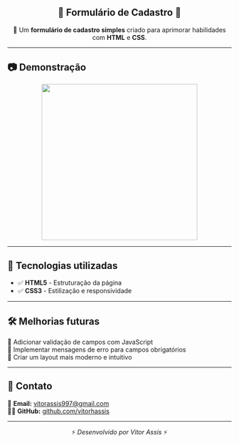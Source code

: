# <h2 align="center">📝 Formulário de Cadastro 📝</h2>

<p align="center">
  🚀 Um <strong>formulário de cadastro simples</strong> criado para aprimorar habilidades com <strong>HTML</strong> e <strong>CSS</strong>.
</p>

---

## 📷 Demonstração  

<div align="center">
  <img height="350" src="https://github.com/user-attachments/assets/08c35198-caef-4bfc-8155-1717d958ba1d" />
</div>

---

## 🚀 Tecnologias utilizadas  

- ✅ **HTML5** - Estruturação da página  
- ✅ **CSS3** - Estilização e responsividade  

---

## 🛠 Melhorias futuras  

🔹 Adicionar validação de campos com JavaScript  
🔹 Implementar mensagens de erro para campos obrigatórios  
🔹 Criar um layout mais moderno e intuitivo  

---

## 📩 Contato  

📧 **Email:** [vitorassis997@gmail.com](mailto:vitorassis997@gmail.com)  
👨‍💻 **GitHub:** [github.com/vitorhassis](https://github.com/vitorhassis)  

---

<p align="center">⚡ <em>Desenvolvido por Vitor Assis</em> ⚡</p>

